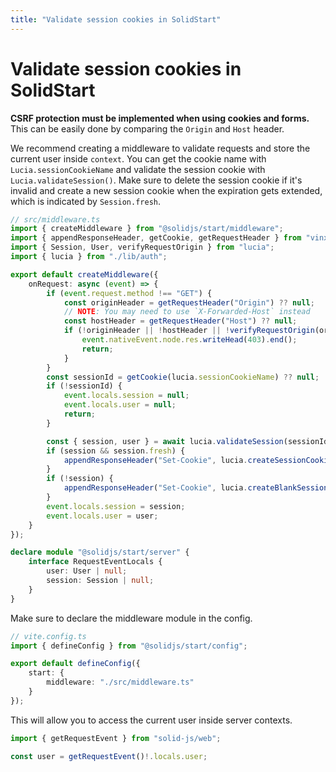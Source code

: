 ```yaml
---
title: "Validate session cookies in SolidStart"
---
```


# Validate session cookies in SolidStart

**CSRF protection must be implemented when using cookies and forms.** This can be easily done by comparing the `Origin` and `Host` header.

We recommend creating a middleware to validate requests and store the current user inside `context`. You can get the cookie name with `Lucia.sessionCookieName` and validate the session cookie with `Lucia.validateSession()`. Make sure to delete the session cookie if it's invalid and create a new session cookie when the expiration gets extended, which is indicated by `Session.fresh`.

```ts
// src/middleware.ts
import { createMiddleware } from "@solidjs/start/middleware";
import { appendResponseHeader, getCookie, getRequestHeader } from "vinxi/http";
import { Session, User, verifyRequestOrigin } from "lucia";
import { lucia } from "./lib/auth";

export default createMiddleware({
	onRequest: async (event) => {
		if (event.request.method !== "GET") {
			const originHeader = getRequestHeader("Origin") ?? null;
			// NOTE: You may need to use `X-Forwarded-Host` instead
			const hostHeader = getRequestHeader("Host") ?? null;
			if (!originHeader || !hostHeader || !verifyRequestOrigin(originHeader, [hostHeader])) {
				event.nativeEvent.node.res.writeHead(403).end();
				return;
			}
		}
		const sessionId = getCookie(lucia.sessionCookieName) ?? null;
		if (!sessionId) {
			event.locals.session = null;
			event.locals.user = null;
			return;
		}

		const { session, user } = await lucia.validateSession(sessionId);
		if (session && session.fresh) {
			appendResponseHeader("Set-Cookie", lucia.createSessionCookie(session.id).serialize());
		}
		if (!session) {
			appendResponseHeader("Set-Cookie", lucia.createBlankSessionCookie().serialize());
		}
		event.locals.session = session;
		event.locals.user = user;
	}
});

declare module "@solidjs/start/server" {
	interface RequestEventLocals {
		user: User | null;
		session: Session | null;
	}
}
```

Make sure to declare the middleware module in the config.

```ts
// vite.config.ts
import { defineConfig } from "@solidjs/start/config";

export default defineConfig({
	start: {
		middleware: "./src/middleware.ts"
	}
});
```

This will allow you to access the current user inside server contexts.

```ts
import { getRequestEvent } from "solid-js/web";

const user = getRequestEvent()!.locals.user;
```
